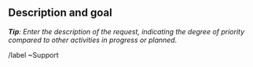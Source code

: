 ## Description and goal

_**Tip**: Enter the description of the request, indicating the degree of priority compared to other activities in progress or planned._

/label ~Support